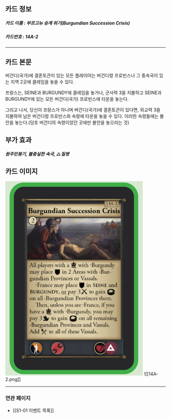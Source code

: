## 카드 정보
##### 카드 이름 : 부르고뉴 승계 위기(Burgundian Succession Crisis)
##### 카드번호 : 14A-2
---
## 카드 본문

버건디(국가)에 결혼토큰이 있는 모든 플레이어는 버건디령 프로빈스나 그 종속국이 있는 지역 2곳에 클레임을 놓을 수 있다.

프랑스는,
SEINE과 BURGUNDY에 클레임을 놓거나, 
군사력 3을 지불하고 SEINE과 BURGUNDY에 있는 모든 버건디(국가) 프로빈스에 타운을 놓는다.

그리고 나서, 당신이 프랑스가 아니며 버건디(국가)에 결혼토큰이 있다면, 외교력 3을 지불하여 남은 버건디령 프로빈스와 속령에 타운을 놓을 수 있다. 이러한 속령들에는 불안을 놓는다.(당초 버건디의 속령이었던 곳에만 불안을 놓으라는 것)

## 부가 효과
##### 원주민봉기, 불충실한 속국, △질병

## 카드 이미지
<img src="\Assets\14A-2.png"/>
![[14A-2.png]]

--- 

### 연관 페이지
- [[S1-01 이벤트 목록]]
